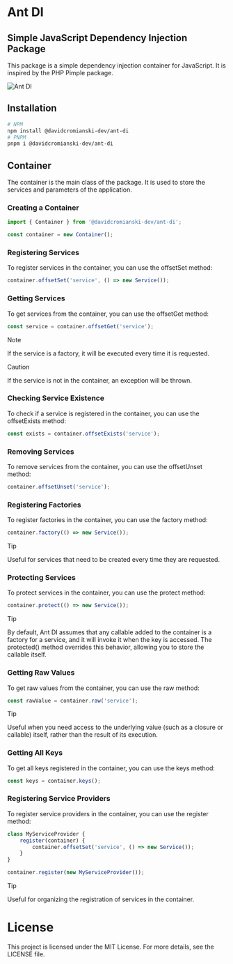# Ant DI

## Simple JavaScript Dependency Injection Package

This package is a simple dependency injection container for JavaScript. It is inspired by the PHP Pimple package.

![Ant DI]()

## Installation

```bash
# NPM
npm install @davidcromianski-dev/ant-di
# PNPM
pnpm i @davidcromianski-dev/ant-di
```

## Container
The container is the main class of the package. It is used to store the services and parameters of the application.

### Creating a Container

```typescript
import { Container } from '@davidcromianski-dev/ant-di';

const container = new Container();
```

### Registering Services
To register services in the container, you can use the offsetSet method:

```typescript
container.offsetSet('service', () => new Service());
```

### Getting Services
To get services from the container, you can use the offsetGet method:

```typescript
const service = container.offsetGet('service');
```
> [!NOTE]
> If the service is a factory, it will be executed every time it is requested.

> [!CAUTION]
> If the service is not in the container, an exception will be thrown.

### Checking Service Existence
To check if a service is registered in the container, you can use the offsetExists method:

```typescript
const exists = container.offsetExists('service');
```

### Removing Services
To remove services from the container, you can use the offsetUnset method:

```typescript
container.offsetUnset('service');
```

### Registering Factories
To register factories in the container, you can use the factory method:

```typescript
container.factory(() => new Service());
```

> [!TIP]
> Useful for services that need to be created every time they are requested.

### Protecting Services
To protect services in the container, you can use the protect method:

```typescript
container.protect(() => new Service());
```

> [!TIP]
> By default, Ant DI assumes that any callable added to the container is a factory for a service, and it will invoke it when the key is accessed.
> The protected() method overrides this behavior, allowing you to store the callable itself.

### Getting Raw Values
To get raw values from the container, you can use the raw method:

```typescript
const rawValue = container.raw('service');
```

> [!TIP]
> Useful when you need access to the underlying value (such as a closure or callable) itself, rather than the result of its execution.

### Getting All Keys
To get all keys registered in the container, you can use the keys method:

```typescript
const keys = container.keys();
```

### Registering Service Providers
To register service providers in the container, you can use the register method:

```typescript
class MyServiceProvider {
    register(container) {
        container.offsetSet('service', () => new Service());
    }
}

container.register(new MyServiceProvider());
```

> [!TIP]
> Useful for organizing the registration of services in the container.

# License
This project is licensed under the MIT License. For more details, see the LICENSE file.
